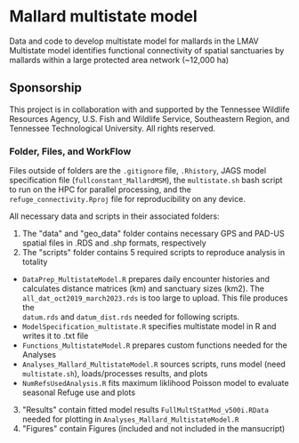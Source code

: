 # Mallard multistate model 
Data and code to develop multistate model for mallards in the LMAV 
Multistate model identifies functional connectivity of spatial sanctuaries
by mallards within a large protected area network (~12,000 ha)

## Sponsorship
This project is in collaboration with and  supported by the
Tennessee Wildlife Resources Agency, U.S. Fish and Wildlife Service, Southeastern Region, 
and Tennessee Technological University. All rights reserved. 

### Folder, Files, and WorkFlow
Files outside of folders are the `.gitignore` file, `.Rhistory`, JAGS model specification file (`fullconstant_MallardMSM`),
the `multistate.sh` bash script to run on the HPC for parallel processing, and the `refuge_connectivity.Rproj` file for 
reproducibility on any device.

All necessary data and scripts in their associated folders:
1. The "data" and "geo_data" folder contains necessary GPS and PAD-US spatial files in .RDS and .shp formats, respectively
2. The "scripts" folder contains 5 required scripts to reproduce analysis in totality
  - `DataPrep_MultistateModel.R` prepares daily encounter histories and calculates distance matrices (km) and sanctuary sizes (km2). The `all_dat_oct2019_march2023.rds` is too large to upload. This file produces the         
    `datum.rds` and `datum_dist.rds` needed for following scripts.
  - `ModelSpecification_multistate.R` specifies multistate model in R and writes it to .txt file
  - `Functions_MultistateModel.R` prepares custom functions needed for the Analyses
  - `Analyses_Mallard_MultistateModel.R` sources scripts, runs model (need `multistate.sh`), loads/processes results, and plots
  - `NumRefsUsedAnalysis.R` fits maximum liklihood Poisson model to evaluate seasonal Refuge use and plots
3. "Results" contain fitted model results `FullMultStatMod_v500i.RData` needed for plotting in `Analyses_Mallard_MultistateModel.R`
4. "Figures" contain Figures (included and not included in the mansucript)



